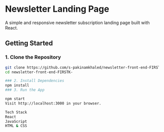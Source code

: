 #  Newsletter Landing Page

A simple and responsive newsletter subscription landing page built with React.

##  Getting Started

### 1. Clone the Repository

```bash
git clone https://github.com/s-pakinamkhaled/newsletter-front-end-FIRSTK-.git
cd newsletter-front-end-FIRSTK-

### 2. Install Dependencies
npm install
### 3. Run the App

npm start
Visit http://localhost:3000 in your browser.

Tech Stack
React
JavaScript
HTML & CSS



